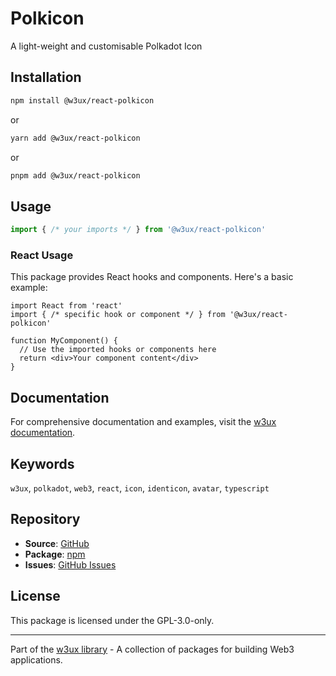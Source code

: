 # Polkicon

A light-weight and customisable Polkadot Icon

## Installation

```bash
npm install @w3ux/react-polkicon
```

or

```bash
yarn add @w3ux/react-polkicon
```

or

```bash
pnpm add @w3ux/react-polkicon
```

## Usage

```typescript
import { /* your imports */ } from '@w3ux/react-polkicon'
```

### React Usage

This package provides React hooks and components. Here's a basic example:

```tsx
import React from 'react'
import { /* specific hook or component */ } from '@w3ux/react-polkicon'

function MyComponent() {
  // Use the imported hooks or components here
  return <div>Your component content</div>
}
```

## Documentation

For comprehensive documentation and examples, visit the [w3ux documentation](https://w3ux.org/library/react-polkicon).

## Keywords

`w3ux`, `polkadot`, `web3`, `react`, `icon`, `identicon`, `avatar`, `typescript`

## Repository

- **Source**: [GitHub](https://github.com/w3ux/w3ux-library)
- **Package**: [npm](https://www.npmjs.com/package/@w3ux/react-polkicon)
- **Issues**: [GitHub Issues](https://github.com/w3ux/w3ux-library/issues)

## License

This package is licensed under the GPL-3.0-only.

---

Part of the [w3ux library](https://github.com/w3ux/w3ux-library) - A collection of packages for building Web3 applications.